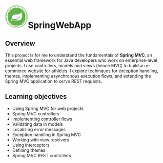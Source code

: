 # <img src="Assets/spring-framework.png" width=75>SpringWebApp

## Overview
This project is for me to understand the fundamentals of **Spring MVC**, an essential web framework for Java developers who work on enterprise-level projects. I use controllers, models and views (hence MVC) to build an e-commerce website for athletes. I explore techinques for exception handling, themes, implementing asynchronous execution flows, and extending the Spring MVC application to serve REST requests. 

## Learning objectives 
  * Using Spring MVC for web projects 
  * Spring MVC controllers 
  * Implementing controller flows 
  * Validating data in models 
  * Localizing error messages 
  * Exception handling in Spring MVC 
  * Working with view resolvers 
  * Using interceptors 
  * Defining themes 
  * Spring MVC REST controllers
